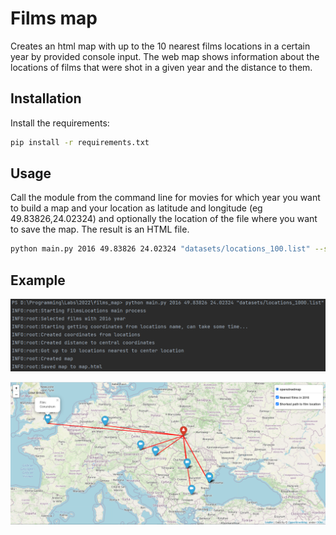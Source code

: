 # Films map

Creates an html map with up to the 10 nearest films locations in a certain year by provided console input.
The web map shows information about the locations of films that were shot in a given year and the distance to them.

## Installation

Install the requirements:

```bash
pip install -r requirements.txt
```

## Usage

Call the module from the command line for movies for which year you want to build a map and your location as latitude and longitude (eg 49.83826,24.02324) and optionally the location of the file where you want to save the map. The result is an HTML file.

```bash
python main.py 2016 49.83826 24.02324 "datasets/locations_100.list" --save_map_to "map.html"
```

## Example
![images/img.png](images/img.png)

![images/img2.png](images/img2.png)